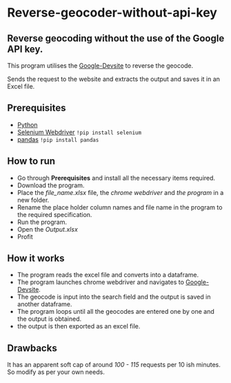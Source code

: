 # Reverse-geocoder-without-api-key

## Reverse geocoding without the use of the Google API key.

This program utilises the [Google-Devsite](https://developers-dot-devsite-v2-prod.appspot.com/maps/documentation/utils/geocoder) to reverse the geocode.

Sends the request to the website and extracts the output and saves it in an Excel file.

## Prerequisites

- [Python](https://www.python.org/)
- [Selenium Webdriver](https://chromedriver.chromium.org/downloads) ```!pip install selenium```
- [pandas](https://pandas.pydata.org/) ```!pip install pandas```

## How to run

- Go through **Prerequisites** and install all the necessary items required.
- Download the program.
- Place the *file_name.xlsx* file, the *chrome webdriver* and *the program* in a new folder.
- Rename the place holder column names and file name in the program to the required specification.
- Run the program.
- Open the *Output.xlsx*
- Profit

## How it works

- The program reads the excel file and converts into a dataframe.
- The program launches chrome webdriver and navigates to [Google-Devsite](https://developers-dot-devsite-v2-prod.appspot.com/maps/documentation/utils/geocoder).
- The geocode is input into the search field and the output is saved in another dataframe.
- The program loops until all the geocodes are entered one by one and the output is obtained.
- the output is then exported as an excel file.


## Drawbacks

It has an apparent soft cap of around *100 - 115* requests per 10 ish minutes. So modify as per your own needs.
